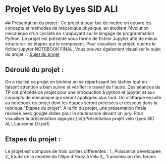 # Projet Velo      By  Lyes SID ALI

## Présentation du projet : 
   Ce projet a pour but de mettre en oeuvre les concepts et méthodes de mécanique physique, en étudiant l'évolution mécanique d'un cycliste en s'appuyant sur le langage de programmation Python. Le projet est présenté sous forme de fichier Jupyter afin     de mieux structurer les étapes qui le composent.
   Pour visualiser le projet, ouvrez le fichier jupyter NOTEBOOK FINAL. Vous pouvez également visualiser le sujet du projet : . [Sujet du projet](Projet-VELO-Sujet_2022-2023.pdf)


## Déroulé du projet : 
   On a réalisé ce projet en binôme en se répartissant les tâches tout en faisant attention a bien suivre et vérifier le travail de l'autre. Des séances de TP ont précédé ce projet pour une introduction à python et jupyter et aux concepts de mécanique     qui seront appliqués plus tard.
   On s'attaque ensuite au notebook du projet dont les étapes seront précisées ci dessous dans la rubrique "Etapes du projet".
   A la fin du projet, une présentation finale réalisée avec google slides pour la soutenance devant un jury. Pour visualiser la présentation appuyez [ici](Présentation projet vélo (Lyes SID ALI, Laurenne LI).pdf)


## Etapes du projet :    
   Le projet est composé de trois parties différentes : 
   1_ Puissance développée
   2_ Etude de la montée de l'Alpe d'Huez à vélo
   3_ Transmission des forces
   




